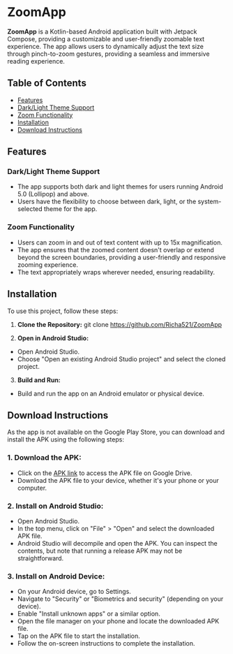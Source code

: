 # ZoomApp

**ZoomApp** is a Kotlin-based Android application built with Jetpack Compose, providing a customizable and user-friendly zoomable text experience. The app allows users to dynamically adjust the text size through pinch-to-zoom gestures, providing a seamless and immersive reading experience.

## Table of Contents

- [Features](#features)
- [Dark/Light Theme Support](#darklight-theme-support)
- [Zoom Functionality](#zoom-functionality)
- [Installation](#installation)
- [Download Instructions](#download-instructions)
  
## Features

### Dark/Light Theme Support

- The app supports both dark and light themes for users running Android 5.0 (Lollipop) and above.
- Users have the flexibility to choose between dark, light, or the system-selected theme for the app.

### Zoom Functionality

- Users can zoom in and out of text content with up to 15x magnification.
- The app ensures that the zoomed content doesn't overlap or extend beyond the screen boundaries, providing a user-friendly and responsive zooming experience.
- The text appropriately wraps wherever needed, ensuring readability.

## Installation

To use this project, follow these steps:

1. **Clone the Repository:**
git clone https://github.com/Richa521/ZoomApp


2. **Open in Android Studio:**
- Open Android Studio.
- Choose "Open an existing Android Studio project" and select the cloned project.

3. **Build and Run:**
- Build and run the app on an Android emulator or physical device.

## Download Instructions

As the app is not available on the Google Play Store, you can download and install the APK using the following steps:

### 1. Download the APK:

- Click on the [APK link](https://drive.google.com/file/d/1bTqZwz3R6ZE--vrNsDD1KqMM2xeq_Yu3/view?usp=sharing) to access the APK file on Google Drive.
- Download the APK file to your device, whether it's your phone or your computer.
  
### 2. Install on Android Studio:

- Open Android Studio.
- In the top menu, click on "File" > "Open" and select the downloaded APK file.
- Android Studio will decompile and open the APK. You can inspect the contents, but note that running a release APK may not be straightforward.

### 3. Install on Android Device:

- On your Android device, go to Settings.
- Navigate to "Security" or "Biometrics and security" (depending on your device).
- Enable "Install unknown apps" or a similar option.
- Open the file manager on your phone and locate the downloaded APK file.
- Tap on the APK file to start the installation.
- Follow the on-screen instructions to complete the installation.
